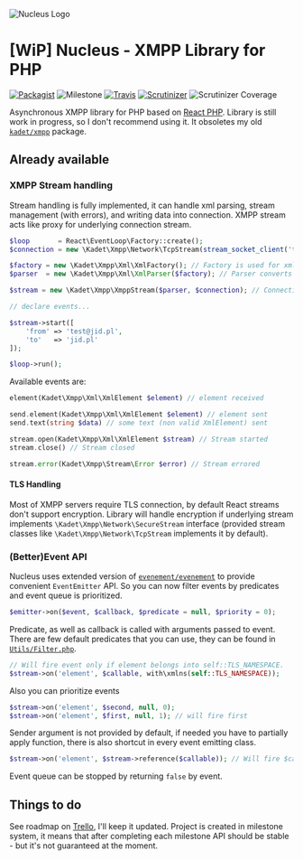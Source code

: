 ![Nucleus Logo](https://dl.dropboxusercontent.com/u/60020102/ShareX/2016-07/nucleus_Logo%20%2B%20Logotyp%20-%20Color.png)
# [WiP] Nucleus - XMPP Library for PHP
[![Packagist](https://img.shields.io/packagist/v/kade1090/nucleus.svg?maxAge=2592000?style=flat-square)](https://packagist.org/packages/kadet/nucleus)
![Milestone](https://img.shields.io/badge/milestone-1-yellow.svg)
[![Travis](https://img.shields.io/travis/kadet1090/nucleus.svg?maxAge=2592000?style=flat-square)](https://travis-ci.org/kadet1090/nucleus)
[![Scrutinizer](https://img.shields.io/scrutinizer/g/kadet1090/nucleus.svg?maxAge=2592000?style=flat-square)](https://scrutinizer-ci.com/g/kadet1090/nucleus/?branch=master)
![Scrutinizer Coverage](https://img.shields.io/scrutinizer/coverage/g/kadet1090/nucleus.svg?maxAge=2592000?style=flat-square)

Asynchronous XMPP library for PHP based on [React PHP](https://github.com/reactphp). Library is still work in progress,
so I don't recommend using it. It obsoletes my old [`kadet/xmpp`](https://github.com/kadet1090/xmpp) package.

## Already available
### XMPP Stream handling
Stream handling is fully implemented, it can handle xml parsing, stream management (with errors), and writing data into 
connection. XMPP stream acts like proxy for underlying connection stream.

```php
$loop       = React\EventLoop\Factory::create();
$connection = new \Kadet\Xmpp\Network\TcpStream(stream_socket_client('tcp://server.xmpp:5222'), $loop); // subject to change

$factory = new \Kadet\Xmpp\Xml\XmlFactory(); // Factory is used for xml element creation
$parser  = new \Kadet\Xmpp\Xml\XmlParser($factory); // Parser converts received xml stream into `XmlElement`s

$stream = new \Kadet\Xmpp\XmppStream($parser, $connection); // Connection can be any object implementing DuplexStreamInterface from react

// declare events...

$stream->start([
    'from' => 'test@jid.pl',
    'to'   => 'jid.pl'
]);

$loop->run();
```

Available events are:
```php
element(Kadet\Xmpp\Xml\XmlElement $element) // element received

send.element(Kadet\Xmpp\Xml\XmlElement $element) // element sent
send.text(string $data) // some text (non valid XmlElement) sent

stream.open(Kadet\Xmpp\Xml\XmlElement $stream) // Stream started
stream.close() // Stream closed

stream.error(Kadet\Xmpp\Stream\Error $error) // Stream errored
```

#### TLS Handling
Most of XMPP servers require TLS connection, by default React streams don't support encryption. Library will handle 
encryption if underlying stream implements `\Kadet\Xmpp\Network\SecureStream` interface (provided stream classes like 
`\Kadet\Xmpp\Network\TcpStream` implements it by default). 

### (Better)Event API
Nucleus uses extended version of [`evenement/evenement`] to provide convenient `EventEmitter` API. So you can now filter
events by predicates and event queue is prioritized. 

```php
$emitter->on($event, $callback, $predicate = null, $priority = 0);
```

Predicate, as well as callback is called with arguments passed to event. There are few default predicates that you can
use, they can be found in [`Utils/Filter.php`](Utils/Filter.php).

```php
// Will fire event only if element belongs into self::TLS_NAMESPACE.
$stream->on('element', $callable, with\xmlns(self::TLS_NAMESPACE));
```

Also you can prioritize events
```php
$stream->on('element', $second, null, 0);
$stream->on('element', $first, null, 1); // will fire first
```

Sender argument is not provided by default, if needed you have to partially apply function, there is also shortcut in
every event emitting class.
```php
$stream->on('element', $stream->reference($callable)); // Will fire $callable($stream, ...$arguments);
```

Event queue can be stopped by returning `false` by event.

## Things to do
See roadmap on [Trello], I'll keep it updated. Project is created in milestone system, it means that after completing
each milestone API should be stable - but it's not guaranteed at the moment.


[Trello]:  https://trello.com/b/WHQ6d3hw/xmpp
[rfc6120]: xmpp.org/rfcs/rfc6120.html
[`evenement/evenement`]: https://packagist.org/packages/evenement/evenement
